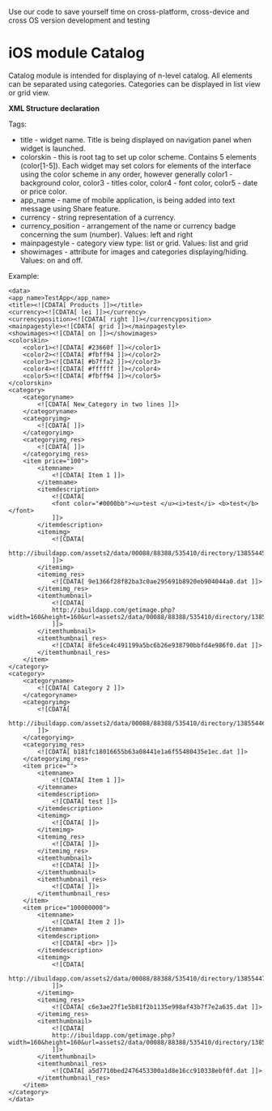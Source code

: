 Use our code to save yourself time on cross-platform, cross-device and cross OS version development and testing
# iOS module Catalog
Catalog module is intended for displaying of n-level catalog. All elements can be separated using categories. Categories can be displayed in list view or grid view.

**XML Structure declaration**

Tags:
- title - widget name. Title is being displayed on navigation panel when widget is launched.
- colorskin - this is root tag to set up color scheme. Contains 5 elements (color[1-5]). Each widget may set colors for elements of the interface using the color scheme in any order, however generally color1 - background color, color3 - titles color, color4 - font color, color5 - date or price color.
- app_name - name of mobile application, is being added into text message using Share feature.
- currency - string representation of a currency.
- currency_position - arrangement of the name or currency badge concerning the sum (number). Values: left and right
- mainpagestyle - category view type: list or grid. Values: list and grid
- showimages - attribute for images and categories displaying/hiding. Values: on and off.

Example:


    <data>
    <app_name>TestApp</app_name>
    <title><![CDATA[ Products ]]></title>
    <currency><![CDATA[ lei ]]></currency>
    <currencyposition><![CDATA[ right ]]></currencyposition>
    <mainpagestyle><![CDATA[ grid ]]></mainpagestyle>
    <showimages><![CDATA[ on ]]></showimages>
    <colorskin>
        <color1><![CDATA[ #23660f ]]></color1>
        <color2><![CDATA[ #fbff94 ]]></color2>
        <color3><![CDATA[ #b7ffa2 ]]></color3>
        <color4><![CDATA[ #ffffff ]]></color4>
        <color5><![CDATA[ #fbff94 ]]></color5>
    </colorskin>
    <category>
        <categoryname>
            <![CDATA[ New_Category in two lines ]]>
        </categoryname>
        <categoryimg>
            <![CDATA[ ]]>
        </categoryimg>
        <categoryimg_res>
            <![CDATA[ ]]>
        </categoryimg_res>
        <item price="100">
            <itemname>
                <![CDATA[ Item 1 ]]>
            </itemname>
            <itemdescription>
                <![CDATA[
                <font color="#0000bb"><u>test </u><i>test</i> <b>test</b></font>
                ]]>
            </itemdescription>
            <itemimg>
                <![CDATA[
                http://ibuildapp.com/assets2/data/00088/88388/535410/directory/1385544595.jpg
                ]]>
            </itemimg>
            <itemimg_res>
                <![CDATA[ 9e1366f28f82ba3c0ae295691b8920eb904044a0.dat ]]>
            </itemimg_res>
            <itemthumbnail>
                <![CDATA[
                http://ibuildapp.com/getimage.php?width=160&height=160&url=assets2/data/00088/88388/535410/directory/1385544595.jpg
                ]]>
            </itemthumbnail>
            <itemthumbnail_res>
                <![CDATA[ 8fe5ce4c491199a5bc6b26e938790bbfd4e986f0.dat ]]>
            </itemthumbnail_res>
        </item>
    </category>
    <category>
        <categoryname>
            <![CDATA[ Category 2 ]]>
        </categoryname>
        <categoryimg>
            <![CDATA[
            http://ibuildapp.com/assets2/data/00088/88388/535410/directory/1385544680.jpg
            ]]>
        </categoryimg>
        <categoryimg_res>
            <![CDATA[ b181fc18016655b63a08441e1a6f55480435e1ec.dat ]]>
        </categoryimg_res>
        <item price="">
            <itemname>
                <![CDATA[ Item 1 ]]>
            </itemname>
            <itemdescription>
                <![CDATA[ test ]]>
            </itemdescription>
            <itemimg>
                <![CDATA[ ]]>
            </itemimg>
            <itemimg_res>
                <![CDATA[ ]]>
            </itemimg_res>
            <itemthumbnail>
                <![CDATA[ ]]>
            </itemthumbnail>
            <itemthumbnail_res>
                <![CDATA[ ]]>
            </itemthumbnail_res>
        </item>
        <item price="100000000">
            <itemname>
                <![CDATA[ Item 2 ]]>
            </itemname>
            <itemdescription>
                <![CDATA[ <br> ]]>
            </itemdescription>
            <itemimg>
                <![CDATA[
                http://ibuildapp.com/assets2/data/00088/88388/535410/directory/1385544760.jpg
                ]]>
            </itemimg>
            <itemimg_res>
                <![CDATA[ c6e3ae27f1e5b81f2b1135e998af43b7f7e2a635.dat ]]>
            </itemimg_res>
            <itemthumbnail>
                <![CDATA[
                http://ibuildapp.com/getimage.php?width=160&height=160&url=assets2/data/00088/88388/535410/directory/1385544760.jpg
                ]]>
            </itemthumbnail>
            <itemthumbnail_res>
                <![CDATA[ a5d7710bed2476453300a1d8e16cc910338ebf0f.dat ]]>
            </itemthumbnail_res>
        </item>
    </category>
    </data>
